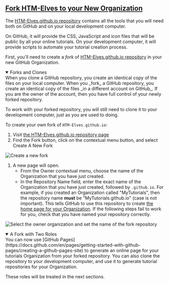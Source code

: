 <section
id="fork-htm-elves"
aria-labelledby="fork-htm-elves"
data-item="4. Fork HTM-Elves"
>
<h2><a href="#fork-htm-elves">Fork HTM-Elves to your New Organization</a></h2>

The [HTM-Elves.github.io repository](https://github.com/orgs/HTM-Elves/repositories) contains all the tools that you will need both on GitHub and on your local development computer.

On GitHub, it will provide the CSS, JavaScript and icon files that will be public by all your online tutorials. On your development computer, it will provide scripts to automate your tutorial creation process.

First, you'll need to create a _fork_ of [HTM-Elves.github.io repository](https://HTM-Elves.github.io) in your new GitHub Organization.

<details
class="note"
open
>
<summary>Forks and Clones</summary>
When you clone a GitHub repository, you create an identical copy of the files on your local computer. When you _fork_ a GitHub repository, you create an identical copy of the files _in a different account on GitHub_. If you are the owner of the account, then you have full control of your newly forked repository.

To work with your forked repository, you will still need to clone it to your development computer, just as you are used to doing.

</details>

To create your own fork of `HTM-Elves.github.io`:

1. Visit [the HTM-Elves.github.io repository page](https://github.com/HTM-Elves/HTM-Elves.github.io)
2. Find the Fork button, click on the contextual menu button, and select Create A New Fork

![Create a new fork](images/CreateFork.webp)

1. A new page will open.
   * From the Owner contextual menu, choose the name of the Organization that you have just created.
   * In the Repository Name field, enter the exact name of the Organization that you have just created, followed by `.github.io`.
   For example, if you created an Organization called "MyTutorials", then the repository name **must** be "MyTutorials.github.io" (case is not important). This tells GitHub to use this repository to create [the home page for your Organization](https://docs.github.com/en/pages/getting-started-with-github-pages/about-github-pages#types-of-github-pages-sites). If the following steps fail to work for you, check that you have named your repository correctly.

![Select the owner organization and set the name of the fork repository](images/NewFork.webp)

<details
class="pivot"
open
>
<summary>A Fork with Two Roles</summary>
You can now use [GitHub Pages](https://docs.github.com/en/pages/getting-started-with-github-pages/creating-a-github-pages-site) to generate an online page for your tutorials Organization from your forked repository. You can also clone the repository to your development computer, and use it to generate tutorial repositories for your Organization.

These roles will be treated in the next sections.

</details>
</section>
